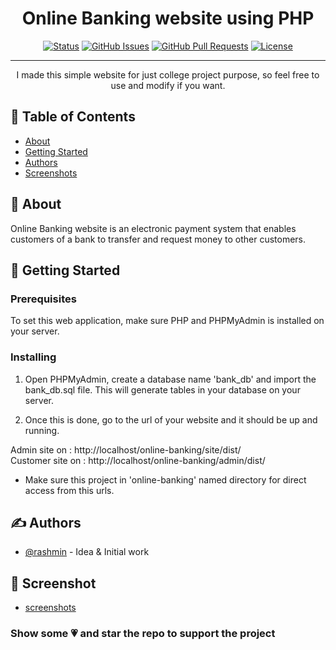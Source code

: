 <h1 align="center">Online Banking website using PHP</h1>

<div align="center">

[![Status](https://img.shields.io/badge/status-active-success.svg)]()
[![GitHub Issues](https://img.shields.io/github/issues/kylelobo/The-Documentation-Compendium.svg)](https://github.com/kylelobo/The-Documentation-Compendium/issues)
[![GitHub Pull Requests](https://img.shields.io/github/issues-pr/kylelobo/The-Documentation-Compendium.svg)](https://github.com/kylelobo/The-Documentation-Compendium/pulls)
[![License](https://img.shields.io/badge/license-MIT-blue.svg)](/LICENSE)

</div>

---

<p align="center"> I made this simple website for just college project purpose, so feel free to use and modify  if you want.
    <br> 
</p>

## 📝 Table of Contents

- [About](#about)
- [Getting Started](#getting_started)
- [Authors](#authors)
- [Screenshots](#screenshots)

## 🧐 About <a name = "about"></a>

Online Banking website is an electronic payment system that enables customers of a bank to transfer and request money to other customers.

## 🏁 Getting Started <a name = "getting_started"></a>

### Prerequisites

To set this web application, make sure PHP and PHPMyAdmin is installed on your server.

### Installing

1. Open PHPMyAdmin, create a database name 'bank_db' and import the bank_db.sql file. This will generate tables in your database on your server.

2. Once this is done, go to the url of your website and it should be up and running.

Admin site on : http://localhost/online-banking/site/dist/
<br>
Customer site on : http://localhost/online-banking/admin/dist/

- Make sure this project in 'online-banking' named directory for direct access from this urls.

## ✍️ Authors <a name = "authors"></a>

- [@rashmin](https://github.com/rashmindungrani) - Idea & Initial work

## 📄 Screenshot <a name = "screenshots"></a>

- [screenshots](https://github.com/rashmindungrani/online-banking/screenshots)

### Show some 💗 and star the repo to support the project
